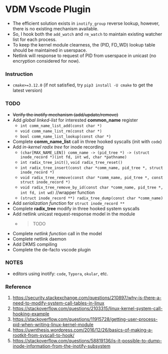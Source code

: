 # VDM Vscode Plugin
- The efficient solution exists in `inotify_group` reverse lookup, however, there is no existing mechanism available.
- So, I hook both the `add_watch` and `rm_watch` to maintain existing watcher list for each process.
- To keep the kernel module clearness, the (PID, FD_WD) lookup table should be maintained in userspace.
- Netlink will response to request of PID from userspace in unicast (no encryption considered for now).

### Instruction
- `cmake>=3.12.0` (if not satisfied, try `pip3 install -U cmake` to get the latest version)

### TODO
- ~~Verify the inotify mechanism (add/update/remove)~~
- Add *global linked-list* for interested **common_name** register
    - `int comm_name_list_add(const char *)`
    - `void comm_name_list_rm(const char *)`
    - `bool comm_name_list_lookup(const char *)`
- Complete **comm_name_list** call in three hooked syscalls (init with `code`)
- Add *in-kernel radix tree* for inode recording
    - `(char[MAX_NAME_LEN]) comm_name -> (pid_tree *) -> (struct inode_record *)(int fd, int wd, char *pathname)`
    - `int radix_tree_init()`, `void radix_tree_reset()`
    - `int radix_tree_insert(const char *comm_name, pid_tree *, struct inode_record *)`
    - `void radix_tree_remove(const char *comm_name, pid_tree *, const struct inode_record *)`
    - `void radix_tree_remove_by_id(const char *comm_name, pid_tree *, int fd, int wd)` //wrapper function
    - `(struct inode_record **) radix_tree_dump(const char *comm_name)`
- Add *serialization function* for `struct inode_record **`
- Complete **radix_tree** modify in three hooked system syscalls
- Add netlink unicast request-response model in the module
    - > TODO
- Complete *netlink function* call in the model
- Complete netlink daemon
- Add DKMS compiling
- Complete the de-facto vscode plugin

### NOTES
- editors using inotify: `code`, `Typora`, `okular`, etc.

### Reference
1. https://security.stackexchange.com/questions/210897/why-is-there-a-need-to-modify-system-call-tables-in-linux
2. https://stackoverflow.com/questions/2103315/linux-kernel-system-call-hooking-example
3. https://stackoverflow.com/questions/11915728/getting-user-process-pid-when-writing-linux-kernel-module
4. https://uwnthesis.wordpress.com/2016/12/26/basics-of-making-a-rootkit-from-syscall-to-hook/
5. https://stackoverflow.com/questions/58819136/is-it-possible-to-dump-inode-information-from-the-inotify-subsystem
